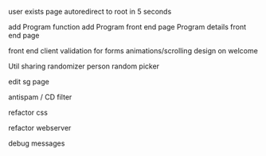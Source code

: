 user exists page 
	autoredirect to root in 5 seconds

add Program function
	add Program front end page
	Program details front end page

front end client validation for forms
	animations/scrolling design on welcome

Util
	sharing randomizer
	person random picker

edit sg page

antispam / CD filter

refactor css

refactor webserver

debug messages

